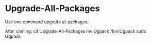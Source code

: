 # Upgrade-All-Packages

Use one command upgrade all packages.

After cloning:
cd Upgrade-All-Packages
mv Ugpack /bin/Ugpack
sudo Ugpack
